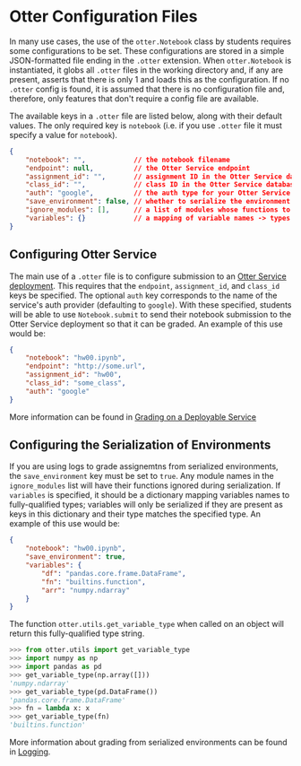 # Otter Configuration Files

In many use cases, the use of the `otter.Notebook` class by students requires some configurations to be set. These configurations are stored in a simple JSON-formatted file ending in the `.otter` extension. When `otter.Notebook` is instantiated, it globs all `.otter` files in the working directory and, if any are present, asserts that there is only 1 and loads this as the configuration. If no `.otter` config is found, it is assumed that there is no configuration file and, therefore, only features that don't require a config file are available.

The available keys in a `.otter` file are listed below, along with their default values. The only required key is `notebook` (i.e. if you use `.otter` file it must specify a value for `notebook`).

```json
{
    "notebook": "",            // the notebook filename
    "endpoint": null,          // the Otter Service endpoint
    "assignment_id": "",       // assignment ID in the Otter Service database
    "class_id": "",            // class ID in the Otter Service database
    "auth": "google",          // the auth type for your Otter Service deployment
    "save_environment": false, // whether to serialize the environment in the log during checks
    "ignore_modules": [],      // a list of modules whose functions to ignore during serialization
    "variables": {}            // a mapping of variable names -> types to resitrct during serialization
}
```

## Configuring Otter Service

The main use of a `.otter` file is to configure submission to an [Otter Service deployment](otter_service.md). This requires that the `endpoint`, `assignment_id`, and `class_id` keys be specified. The optional `auth` key corresponds to the name of the service's auth provider (defaulting to `google`). With these specified, students will be able to use `Notebook.submit` to send their notebook submission to the Otter Service deployment so that it can be graded. An example of this use would be:

```json
{
    "notebook": "hw00.ipynb",
    "endpoint": "http://some.url",
    "assignment_id": "hw00",
    "class_id": "some_class",
    "auth": "google"
}
```

More information can be found in [Grading on a Deployable Service](otter_service.md)

## Configuring the Serialization of Environments

If you are using logs to grade assignemtns from serialized environments, the `save_environment` key must be set to `true`. Any module names in the `ignore_modules` list will have their functions ignored during serialization. If `variables` is specified, it should be a dictionary mapping variables names to fully-qualified types; variables will only be serialized if they are present as keys in this dictionary and their type matches the specified type. An example of this use would be:

```json
{
    "notebook": "hw00.ipynb",
    "save_environment": true,
    "variables": {
        "df": "pandas.core.frame.DataFrame",
        "fn": "builtins.function",
        "arr": "numpy.ndarray"
    }
}
```

The function `otter.utils.get_variable_type` when called on an object will return this fully-qualified type string.

```python
>>> from otter.utils import get_variable_type
>>> import numpy as np
>>> import pandas as pd
>>> get_variable_type(np.array([]))
'numpy.ndarray'
>>> get_variable_type(pd.DataFrame())
'pandas.core.frame.DataFrame'
>>> fn = lambda x: x
>>> get_variable_type(fn)
'builtins.function'
```

More information about grading from serialized environments can be found in [Logging](logging.md).

